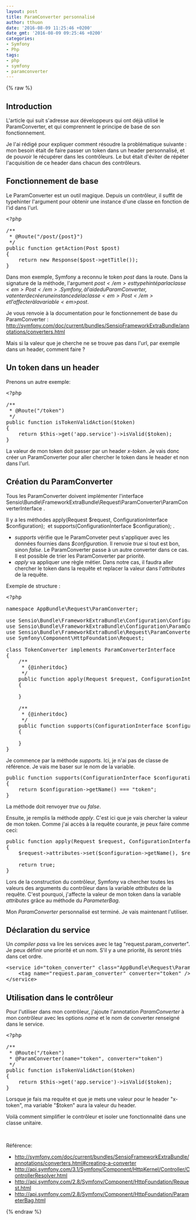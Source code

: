 ```yaml
---
layout: post
title: ParamConverter personnalisé
author: tthuon
date: '2016-08-09 11:25:46 +0200'
date_gmt: '2016-08-09 09:25:46 +0200'
categories:
- Symfony
- Php
tags:
- php
- symfony
- paramconverter
---
```

{% raw %}
## Introduction
L'article qui suit s'adresse aux développeurs qui ont déjà utilisé le ParamConverter, et qui comprennent le principe de base de son fonctionnement.

Je l'ai rédigé pour expliquer comment résoudre la problématique suivante : mon besoin était de faire passer un token dans un header personnalisé, et de pouvoir le récupérer dans les contrôleurs. Le but était d'éviter de répéter l'acquisition de ce header dans chacun des contrôleurs.

## Fonctionnement de base
Le ParamConverter est un outil magique. Depuis un contrôleur, il suffit de typehinter l'argument pour obtenir une instance d'une classe en fonction de l'id dans l'url.

<pre class="lang:php decode:true">&lt;?php

/**
 * @Route("/post/{post}")
 */
public function getAction(Post $post)
{
    return new Response($post-&gt;getTitle());
}</pre>
Dans mon exemple, Symfony a reconnu le token <em>post</em> dans la route. Dans la signature de la méthode, l'argument <em>$post</em> est typehinté par la classe <em>Post</em>. Symfony, à l'aide du ParamConverter, va tenter de créer une instance de la classe <em>Post</em> et l'affecter à la variable <em>$post</em>.

Je vous renvoie à la documentation pour le fonctionnement de base du ParamConverter : <a href="http://symfony.com/doc/current/bundles/SensioFrameworkExtraBundle/annotations/converters.html">http://symfony.com/doc/current/bundles/SensioFrameworkExtraBundle/annotations/converters.html</a>

Mais si la valeur que je cherche ne se trouve pas dans l'url, par exemple dans un header, comment faire ?

## Un token dans un header
Prenons un autre exemple:

<pre class="lang:php decode:true">&lt;?php

/**
 * @Route("/token")
 */
public function isTokenValidAction($token)
{
    return $this-&gt;get('app.service')-&gt;isValid($token);
}</pre>
La valeur de mon token doit passer par un header <em>x-token</em>. Je vais donc créer un ParamConverter pour aller chercher le token dans le header et non dans l'url.

## Création du ParamConverter
Tous les ParamConverter doivent implémenter l'interface <span class="lang:php decode:true crayon-inline">Sensio\Bundle\FrameworkExtraBundle\Request\ParamConverter\ParamConverterInterface</span> .

Il y a les méthodes <span class="lang:php decode:true crayon-inline ">apply(Request $request, ConfigurationInterface $configuration);</span>  et <span class="lang:php decode:true crayon-inline ">supports(ConfigurationInterface $configuration);</span> .

<ul>
<li><em>supports</em> vérifie que le ParamConveter peut s'appliquer avec les données fournies dans <em>$configuration</em>. Il renvoie <em>true</em> si tout est bon, sinon <em>false</em>. Le ParamConverter passe à un autre converter dans ce cas. Il est possible de trier les ParamConverter par priorité.</li>
<li><em>apply </em>va appliquer une règle métier. Dans notre cas, il faudra aller chercher le token dans la requête et replacer la valeur dans l'<em>attributes</em> de la requête.</li>
</ul>
Exemple de structure :

<pre class="lang:php decode:true">&lt;?php

namespace AppBundle\Request\ParamConverter;

use Sensio\Bundle\FrameworkExtraBundle\Configuration\ConfigurationInterface;
use Sensio\Bundle\FrameworkExtraBundle\Configuration\ParamConverter;
use Sensio\Bundle\FrameworkExtraBundle\Request\ParamConverter\ParamConverterInterface;
use Symfony\Component\HttpFoundation\Request;

class TokenConverter implements ParamConverterInterface
{
    /**
     * {@inheritdoc}
     */
    public function apply(Request $request, ConfigurationInterface $configuration)
    {

    }

    /**
     * {@inheritdoc}
     */
    public function supports(ConfigurationInterface $configuration)
    {

    }
}</pre>
Je commence par la méthode <em>supports. </em>Ici, je n'ai pas de classe de référence. Je vais me baser sur le nom de la variable.

<pre class="lang:php decode:true ">public function supports(ConfigurationInterface $configuration)
{
    return $configuration-&gt;getName() === "token";
}</pre>
La méthode doit renvoyer <em>true</em> ou <em>false</em>.

Ensuite, je remplis la méthode <em>apply</em>. C'est ici que je vais chercher la valeur de mon token. Comme j'ai accès à la requête courante, je peux faire comme ceci:

<pre class="lang:php decode:true">public function apply(Request $request, ConfigurationInterface $configuration)
{
    $request-&gt;attributes-&gt;set($configuration-&gt;getName(), $request-&gt;headers-&gt;get('x-token'));

    return true;
}</pre>
Lors de la construction du contrôleur, Symfony va chercher toutes les valeurs des arguments du contrôleur dans la variable <em>attributes </em>de la requête. C'est pourquoi, j'affecte la valeur de mon token dans la variable <em>attributes </em>grâce au méthode du <em>ParameterBag</em>.

Mon <em>ParamConverter</em> personnalisé est terminé. Je vais maintenant l'utiliser.

## Déclaration du service
Un <em>compiler pass</em> va lire les services avec le tag "request.param_converter". Je peux définir une priorité et un nom. S'il y a une priorité, ils seront triés dans cet ordre.

<pre class="lang:xhtml decode:true ">&lt;service id="token_converter" class="AppBundle\Request\ParamConverter\CrmTokenConverter"&gt;
    &lt;tag name="request.param_converter" converter="token" /&gt;
&lt;/service&gt;</pre>
## Utilisation dans le contrôleur
Pour l'utiliser dans mon contrôleur, j'ajoute l'annotation <em>ParamConverter </em>à mon contrôleur avec les options <em>name </em>et le nom de converter renseigné dans le service.

<pre class="lang:php decode:true">&lt;?php

/**
 * @Route("/token")
 * @ParamConverter(name="token", converter="token")
 */
public function isTokenValidAction($token)
{
    return $this-&gt;get('app.service')-&gt;isValid($token);
}</pre>
Lorsque je fais ma requête et que je mets une valeur pour le header "x-token", ma variable "$token" aura la valeur du header.

Voilà comment simplifier le contrôleur et isoler une fonctionnalité dans une classe unitaire.

&nbsp;

Référence:

<ul>
<li><a href="http://symfony.com/doc/current/bundles/SensioFrameworkExtraBundle/annotations/converters.html#creating-a-converter">http://symfony.com/doc/current/bundles/SensioFrameworkExtraBundle/annotations/converters.html#creating-a-converter</a></li>
<li><a href="http://api.symfony.com/3.1/Symfony/Component/HttpKernel/Controller/ControllerResolver.html">http://api.symfony.com/3.1/Symfony/Component/HttpKernel/Controller/ControllerResolver.html</a></li>
<li><a href="http://api.symfony.com/2.8/Symfony/Component/HttpFoundation/Request.html">http://api.symfony.com/2.8/Symfony/Component/HttpFoundation/Request.html</a></li>
<li><a href="http://api.symfony.com/2.8/Symfony/Component/HttpFoundation/ParameterBag.html">http://api.symfony.com/2.8/Symfony/Component/HttpFoundation/ParameterBag.html</a></li>
</ul>
{% endraw %}
